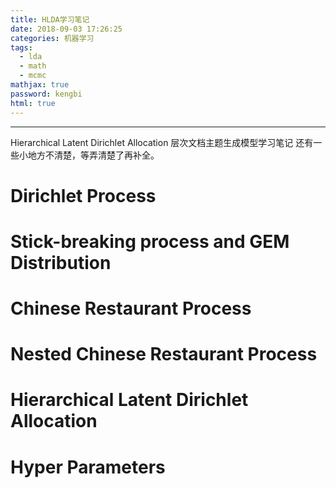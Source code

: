 ```yaml
---
title: HLDA学习笔记
date: 2018-09-03 17:26:25
categories: 机器学习
tags:
  - lda
  - math
  -	mcmc
mathjax: true
password: kengbi
html: true
---
```

*** 
Hierarchical Latent Dirichlet Allocation 层次文档主题生成模型学习笔记
还有一些小地方不清楚，等弄清楚了再补全。

<!--more-->

# Dirichlet Process

# Stick-breaking process and GEM Distribution

# Chinese Restaurant Process

# Nested Chinese Restaurant Process

# Hierarchical Latent Dirichlet Allocation

# Hyper Parameters
